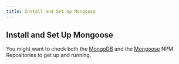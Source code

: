 ```yaml
---
title: Install and Set Up Mongoose
---
```

## Install and Set Up Mongoose

You might want to check both the [MongoDB](https://www.npmjs.com/package/mongodb) and the [Mongoose](https://www.npmjs.com/package/mongoose) NPM Repositories to get up and running.